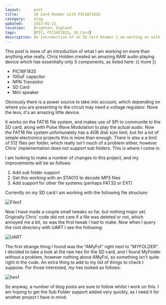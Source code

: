 ```yaml
---
layout:      post
title:       SD Card Reader with PIC16F1825
category:    blog
updated:     2013-01-21
location:    Brighton, England
tags:        [PIC, PIC16F1825, SD_Card]
description: An introduction of an SD Card Reader I am working on with a PIC16F1825
---
```


This post is more of an introduction of what I am working on more than anything else really. Chris Holden created an amazing RAW audio playing device which has essentially only 5 components, as listed here:
{{ more }}
- PIC16F1825
- 100uF capacitor
- NPN Transistor
- SD Card
- Mini speaker

Obviously there is a power source to take into account, which depending on where you are presenting to the circuit may need a voltage regulator. None the less, it's an amazing little device.

It works on the FAT16 file system, and makes use of SPI to communite to the SD card, along with Pulse Wave Modulation to play the actual audio. Now the FAT16 file system unfortunately has a 4GB disk size limit, but for a lot of simple electronics projects this is more than enough. There is also a a limit of 512 files per folder, which really isn't much of a problem either, however Chris' implementation does not support sub folders. This is where I come in.

I am looking to make a number of changes to this project, and my improvements will be as follows:


1. Add sub folder support
2. Get this working with an STA013 to decode MP3 files
3. Add support for other file systems (perhaps FAT32 or EXT)

Currently on my SD card I am working with the following file structure:

![Files1]

Now I have made a couple small tweaks so far, but nothing major yet. Originally Chris' code did not care if a file was deleted or not, which annoyed me a bit, so was the first tweak I had to make. Now when I query the root directory with UART I see the following:

![UART]

The first strange thing I found was the "AMyFol" right next to "MYFOLDER". I decided to take a look at the raw hex for the SD card, and I found MyFolder without a problem, however nothing about AMyFol, so something isn't quite right in the code. An extra thing to add to my list of things to check I suppose. For those interested, my hex looked as follows:

![hex1]

So anyway, a number of blog posts are sure to follow whilst I work on this. I am hoping to get the Sub Folder support added very quickly, as I need it for another project I have in mind.

[Files1]: /Content/blog_images/Files1.png
[UART]: /Content/blog_images/UART1.png
[hex1]: /Content/blog_images/hex1.png